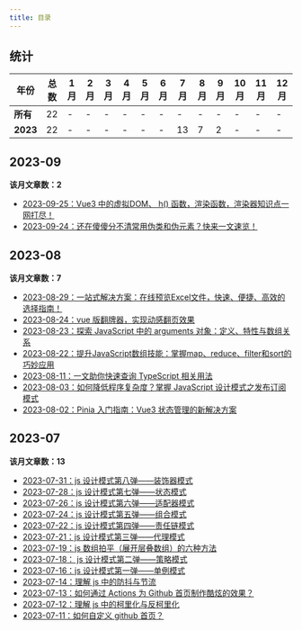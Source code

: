 ```yaml
---
title: 目录
---
```

## 统计
| 年份 | 总数 | 1月  | 2月| 3月| 4月| 5月| 6月| 7月| 8月| 9月|10月|11月|12月|
| -|-| -| -|-| -|-| -|-| -|-| -|-|-|
| **所有**|22|-| - | - | - | - | - | - | - | - | - | - | - |
|**2023**| 22 | - | - | - | - | - | - | 13 | 7 | 2 | - | - | -|
<!-- 目录总的模板 -->
## 2023-09
**该月文章数：2**
- [2023-09-25：Vue3 中的虚拟DOM、 h() 函数，渲染函数，渲染器知识点一网打尽！](https://juejin.cn/post/7282603229640687672)
- [2023-09-24：还在傻傻分不清常用伪类和伪元素？快来一文速览！](https://juejin.cn/post/7281864797116301373)
## 2023-08
**该月文章数：7**
- [2023-08-29：一站式解决方案：在线预览Excel文件，快速、便捷、高效的选择指南！](https://juejin.cn/post/7272378529210892349)
- [2023-08-24：vue 版翻牌器，实现动感翻页效果](https://juejin.cn/post/7270830083740139520)
- [2023-08-23：探索 JavaScript 中的 arguments 对象：定义、特性与数组关系](https://juejin.cn/post/7270421682140479507)
- [2023-08-22：提升JavaScript数组技能：掌握map、reduce、filter和sort的巧妙应用](https://juejin.cn/post/7269764359148486711)
- [2023-08-11：一文助你快速查询 TypeScript 相关用法](https://juejin.cn/post/7265700168498102333)
- [2023-08-03：如何降低程序复杂度？掌握 JavaScript 设计模式之发布订阅模式](https://juejin.cn/post/7262901459359039543)
- [2023-08-02：Pinia 入门指南：Vue3 状态管理的新解决方案](https://juejin.cn/post/7262357172507197497)
## 2023-07
**该月文章数：13**
- [2023-07-31：js 设计模式第八弹——装饰器模式](https://juejin.cn/post/7261638611228540987)
- [2023-07-28：js 设计模式第七弹——状态模式](https://juejin.cn/post/7260700447168905274)
- [2023-07-26：js 设计模式第六弹——适配器模式](https://juejin.cn/post/7259949064418459706)
- [2023-07-24：js 设计模式第五弹——组合模式](https://juejin.cn/post/7259195948773244984)
- [2023-07-22：js 设计模式第四弹——责任链模式](https://juejin.cn/post/7258469240734302269)
- [2023-07-21：js 设计模式第三弹——代理模式](https://juejin.cn/post/7257873848518639672)
- [2023-07-19：js 数组拍平（展开层叠数组）的六种方法](https://juejin.cn/post/7257386139849687101)
- [2023-07-18： js 设计模式第二弹——策略模式](https://juejin.cn/post/7256759718811287610)
- [2023-07-16：js 设计模式第一弹——单例模式](https://juejin.cn/post/7256047142539149368)
- [2023-07-14：理解 js 中的防抖与节流](https://juejin.cn/post/7255473856235470908)
- [2023-07-13：如何通过 Actions 为 Github 首页制作酷炫的效果？](https://juejin.cn/post/7255184207243214906)
- [2023-07-12：理解 js 中的柯里化与反柯里化](https://juejin.cn/post/7254699605669363771)
- [2023-07-11：如何自定义 github 首页？](https://juejin.cn/post/7254341178258128956)